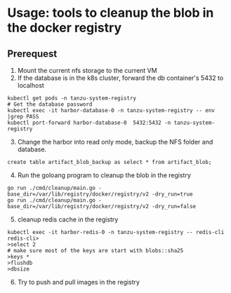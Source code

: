 
# Usage: tools to cleanup the blob in the docker registry

## Prerequest

1. Mount the current nfs storage to the current VM
2. If the database is in the k8s cluster, forward the db container's 5432 to localhost
```
kubectl get pods -n tanzu-system-registry
# Get the database password
kubectl exec -it harbor-database-0 -n tanzu-system-registry -- env |grep PASS
kubectl port-forward harbor-database-0  5432:5432 -n tanzu-system-registry
```

3. Change the harbor into read only mode, backup the NFS folder and database.
```
create table artifact_blob_backup as select * from artifact_blob;
```
4. Run the goloang program to cleanup the blob in the registry
```
go run ./cmd/cleanup/main.go -base_dir=/var/lib/registry/docker/registry/v2 -dry_run=true
go run ./cmd/cleanup/main.go -base_dir=/var/lib/registry/docker/registry/v2 -dry_run=false

```

5. cleanup redis cache in the registry

```
kubectl exec -it harbor-redis-0 -n tanzu-system-registry -- redis-cli
redis-cli>
>select 2
# make sure most of the keys are start with blobs::sha25
>keys *
>flushdb
>dbsize
```
6. Try to push and pull images in the registry
